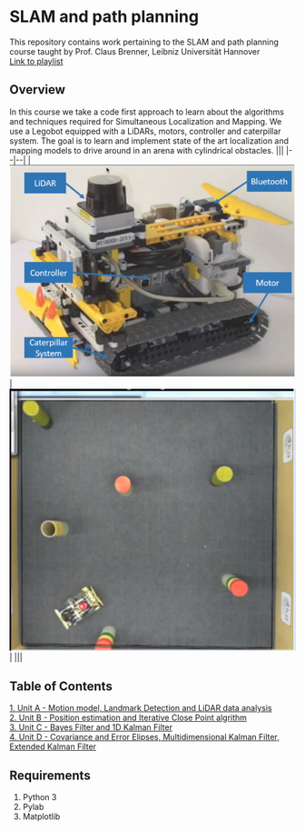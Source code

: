 # SLAM and path planning
This repository contains work pertaining to the SLAM and path planning course taught by Prof. Claus Brenner, Leibniz Universität Hannover  
[Link to playlist](https://www.youtube.com/playlist?list=PLpUPoM7Rgzi_7YWn14Va2FODh7LzADBSm)

## Overview
In this course we take a code first approach to learn about the algorithms and techniques required for Simultaneous Localization and Mapping. We use a Legobot equipped with a LiDARs, motors, controller and caterpillar system. The goal is to learn and implement state of the art localization and mapping models to drive around in an arena with cylindrical obstacles.
|||
|--|--|
|![](assets/img1.png)|![s](assets/img2.png)|
|||
## Table of Contents
[1. Unit A - Motion model, Landmark Detection and LiDAR data analysis](https://github.com/Srihari293/AI_ML/tree/main/Courses/SLAM_and_path_planning/Unit-A)  
[2. Unit B - Position estimation and Iterative Close Point algrithm](https://github.com/Srihari293/AI_ML/tree/main/Courses/SLAM_and_path_planning/Unit-B)  
[3. Unit C - Bayes Filter and 1D Kalman Filter](https://github.com/Srihari293/AI_ML/tree/main/Courses/SLAM_and_path_planning/Unit-C)  
[4. Unit D - Covariance and Error Elipses, Multidimensional Kalman Filter, Extended Kalman Filter](https://github.com/Srihari293/AI_ML/tree/main/Courses/SLAM_and_path_planning/Unit-D)  

## Requirements
1. Python 3
2. Pylab
3. Matplotlib
